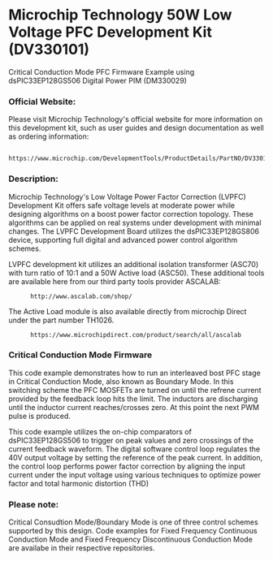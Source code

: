 # Microchip Technology 50W Low Voltage PFC Development Kit (DV330101)

Critical Conduction Mode PFC Firmware Example using dsPIC33EP128GS506 Digital Power PIM (DM330029)

### Official Website: 
Please visit Microchip Technology's official website for more information on this development kit, such as user guides and design documentation as well as ordering information:

          https://www.microchip.com/DevelopmentTools/ProductDetails/PartNO/DV330101

### Description:
Microchip Technology's Low Voltage Power Factor Correction (LVPFC) Development Kit offers safe voltage levels at moderate power while designing algorithms on a boost power factor correction topology. These algorithms can be applied on real systems under development with minimal changes. The LVPFC Development Board utilizes the dsPIC33EP128GS806 device, supporting full digital and advanced power control algorithm schemes.

LVPFC development kit utilizes an additional isolation transformer (ASC70) with turn ratio of 10:1 and a 50W Active load (ASC50). These additional tools are available here from our third party tools provider ASCALAB:

          http://www.ascalab.com/shop/

The Active Load module is also available directly from microchip Direct under the part number TH1026. 

          https://www.microchipdirect.com/product/search/all/ascalab

### Critical Conduction Mode Firmware

This code example demonstrates how to run an interleaved bost PFC stage in Critical Conduction Mode, also known as Boundary Mode. In this switching scheme the PFC MOSFETs are turned on until the refrene current provided by the feedback loop hits the limit. The inductors are discharging until the inductor current reaches/crosses zero. At this point the next PWM pulse is produced. 

This code example utilizes the on-chip comparators of dsPIC33EP128GS506 to trigger on peak values and zero crossings of the current feedback waveform. The digital software control loop regulates the 40V output voltage by setting the reference of the peak current. 
In addition, the control loop performs power factor correction by aligning the input current under the input voltage using various techniques to optimize power factor and total harmonic distortion (THD)

### Please note:

Critical Consudtion Mode/Boundary Mode is one of three control schemes supported by this design. 
Code examples for Fixed Frequency Continuous Conduction Mode and Fixed Frequency Discontinuous Conduction Mode are availabe in their respective repositories.

